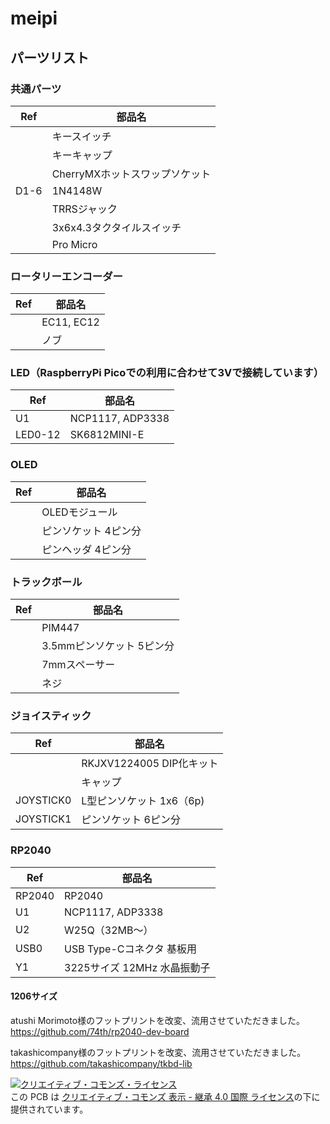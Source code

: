 # meipi

## パーツリスト

### 共通パーツ
|Ref|部品名|
|-|-|
||キースイッチ|
||キーキャップ|
||CherryMXホットスワップソケット|
|D1-6|1N4148W|
||TRRSジャック|
||3x6x4.3タクタイルスイッチ|
||Pro Micro|

### ロータリーエンコーダー
|Ref|部品名|
|-|-|
||EC11, EC12|
||ノブ|

### LED（RaspberryPi Picoでの利用に合わせて3Vで接続しています）
|Ref|部品名|
|-|-|
|U1|NCP1117, ADP3338|
|LED0-12|SK6812MINI-E|

### OLED
|Ref|部品名|
|-|-|
||OLEDモジュール|
||ピンソケット 4ピン分|
||ピンヘッダ 4ピン分|

### トラックボール
|Ref|部品名|
|-|-|
||PIM447|
||3.5mmピンソケット 5ピン分|
||7mmスペーサー|
||ネジ|

### ジョイスティック
|Ref|部品名|
|-|-|
||RKJXV1224005 DIP化キット|
||キャップ|
|JOYSTICK0|L型ピンソケット 1x6（6p)|
|JOYSTICK1|ピンソケット 6ピン分|

### RP2040
|Ref|部品名|
|-|-|
|RP2040|RP2040|
|U1|NCP1117, ADP3338|
|U2|W25Q（32MB〜）|
|USB0|USB Type-Cコネクタ 基板用|
|Y1|3225サイズ 12MHz 水晶振動子|

#### 1206サイズ





atushi Morimoto様のフットプリントを改変、流用させていただきました。  
https://github.com/74th/rp2040-dev-board

takashicompany様のフットプリントを改変、流用させていただきました。  
https://github.com/takashicompany/tkbd-lib  
  
<a rel="license" href="http://creativecommons.org/licenses/by-sa/4.0/"><img alt="クリエイティブ・コモンズ・ライセンス" style="border-width:0" src="https://i.creativecommons.org/l/by-sa/4.0/88x31.png" /></a><br />この PCB は <a rel="license" href="http://creativecommons.org/licenses/by-sa/4.0/">クリエイティブ・コモンズ 表示 - 継承 4.0 国際 ライセンス</a>の下に提供されています。
  
